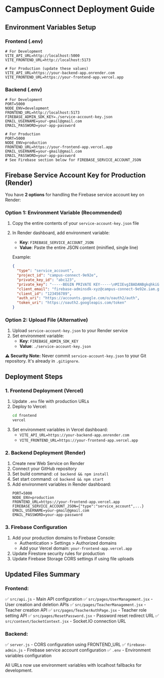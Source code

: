 # CampusConnect Deployment Guide

## Environment Variables Setup

### Frontend (.env)

```env
# For Development
VITE_API_URL=http://localhost:5000
VITE_FRONTEND_URL=http://localhost:5173

# For Production (update these values)
VITE_API_URL=https://your-backend-app.onrender.com
VITE_FRONTEND_URL=https://your-frontend-app.vercel.app
```

### Backend (.env)

```env
# For Development
PORT=5000
NODE_ENV=development
FRONTEND_URL=http://localhost:5173
FIREBASE_ADMIN_SDK_KEY=./service-account-key.json
EMAIL_USERNAME=your-gmail@gmail.com
EMAIL_PASSWORD=your-app-password

# For Production
PORT=5000
NODE_ENV=production
FRONTEND_URL=https://your-frontend-app.vercel.app
EMAIL_USERNAME=your-gmail@gmail.com
EMAIL_PASSWORD=your-app-password
# See Firebase section below for FIREBASE_SERVICE_ACCOUNT_JSON
```

## Firebase Service Account Key for Production (Render)

You have **2 options** for handling the Firebase service account key on Render:

### Option 1: Environment Variable (Recommended)

1. Copy the entire contents of your `service-account-key.json` file
2. In Render dashboard, add environment variable:

   - **Key**: `FIREBASE_SERVICE_ACCOUNT_JSON`
   - **Value**: Paste the entire JSON content (minified, single line)

   Example:

   ```json
   {
     "type": "service_account",
     "project_id": "campus-connect-9e92e",
     "private_key_id": "abc123",
     "private_key": "-----BEGIN PRIVATE KEY-----\nMIIEvgIBADANBgkqhkiG9w0BAQ...",
     "client_email": "firebase-adminsdk-xyz@campus-connect-9e92e.iam.gserviceaccount.com",
     "client_id": "123456789",
     "auth_uri": "https://accounts.google.com/o/oauth2/auth",
     "token_uri": "https://oauth2.googleapis.com/token"
   }
   ```

### Option 2: Upload File (Alternative)

1. Upload `service-account-key.json` to your Render service
2. Set environment variable:
   - **Key**: `FIREBASE_ADMIN_SDK_KEY`
   - **Value**: `./service-account-key.json`

**⚠️ Security Note:** Never commit `service-account-key.json` to your Git repository. It's already in `.gitignore`.

## Deployment Steps

### 1. Frontend Deployment (Vercel)

1. Update `.env` file with production URLs
2. Deploy to Vercel:
   ```bash
   cd frontend
   vercel
   ```
3. Set environment variables in Vercel dashboard:
   - `VITE_API_URL=https://your-backend-app.onrender.com`
   - `VITE_FRONTEND_URL=https://your-frontend-app.vercel.app`

### 2. Backend Deployment (Render)

1. Create new Web Service on Render
2. Connect your GitHub repository
3. Set build command: `cd backend && npm install`
4. Set start command: `cd backend && npm start`
5. Add environment variables in Render dashboard:
   ```env
   PORT=5000
   NODE_ENV=production
   FRONTEND_URL=https://your-frontend-app.vercel.app
   FIREBASE_SERVICE_ACCOUNT_JSON={"type":"service_account",...}
   EMAIL_USERNAME=your-gmail@gmail.com
   EMAIL_PASSWORD=your-app-password
   ```

### 3. Firebase Configuration

1. Add your production domains to Firebase Console:
   - Authentication > Settings > Authorized domains
   - Add your Vercel domain: `your-frontend-app.vercel.app`
2. Update Firestore security rules for production
3. Update Firebase Storage CORS settings if using file uploads

## Updated Files Summary

### Frontend:

✅ `src/api.js` - Main API configuration
✅ `src/pages/UserManagement.jsx` - User creation and deletion APIs
✅ `src/pages/TeacherManagement.jsx` - Teacher creation API
✅ `src/pages/TeacherAuthPage.jsx` - Teacher role setting API
✅ `src/pages/ResetPassword.jsx` - Password reset redirect URL
✅ `src/context/SocketContext.jsx` - Socket.IO connection URL

### Backend:

✅ `server.js` - CORS configuration using FRONTEND_URL
✅ `firebase-admin.js` - Firebase service account configuration
✅ `.env` - Environment variables configuration

All URLs now use environment variables with localhost fallbacks for development.

